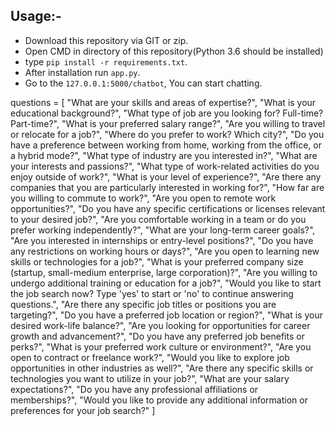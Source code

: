 ## Usage:-
- Download this repository via GIT or zip.
- Open CMD in directory of this repository(Python 3.6 should be installed)
- type `pip install -r requirements.txt`.
- After installation run `app.py`.
- Go to the `127.0.0.1:5000/chatbot`, You can start chatting.



questions = [
"What are your skills and areas of expertise?",
"What is your educational background?",
"What type of job are you looking for? Full-time? Part-time?",
"What is your preferred salary range?",
"Are you willing to travel or relocate for a job?",
"Where do you prefer to work? Which city?",
"Do you have a preference between working from home, working from the office, or a hybrid mode?",
"What type of industry are you interested in?",
"What are your interests and passions?",
"What type of work-related activities do you enjoy outside of work?",
"What is your level of experience?",
"Are there any companies that you are particularly interested in working for?",
"How far are you willing to commute to work?",
"Are you open to remote work opportunities?",
"Do you have any specific certifications or licenses relevant to your desired job?",
"Are you comfortable working in a team or do you prefer working independently?",
"What are your long-term career goals?",
"Are you interested in internships or entry-level positions?",
"Do you have any restrictions on working hours or days?",
"Are you open to learning new skills or technologies for a job?",
"What is your preferred company size (startup, small-medium enterprise, large corporation)?",
"Are you willing to undergo additional training or education for a job?",
"Would you like to start the job search now? Type 'yes' to start or 'no' to continue answering questions.",
"Are there any specific job titles or positions you are targeting?",
"Do you have a preferred job location or region?",
"What is your desired work-life balance?",
"Are you looking for opportunities for career growth and advancement?",
"Do you have any preferred job benefits or perks?",
"What is your preferred work culture or environment?",
"Are you open to contract or freelance work?",
"Would you like to explore job opportunities in other industries as well?",
"Are there any specific skills or technologies you want to utilize in your job?",
"What are your salary expectations?",
"Do you have any professional affiliations or memberships?",
"Would you like to provide any additional information or preferences for your job search?"
]
